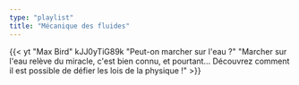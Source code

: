 ```yaml
---
type: "playlist"
title: "Mécanique des fluides"
---
```



{{< yt "Max Bird" kJJ0yTiG89k "Peut-on marcher sur l'eau ?" "Marcher sur l'eau relève du miracle, c'est bien connu, et pourtant... Découvrez comment il est possible de défier les lois de la physique !" >}}
